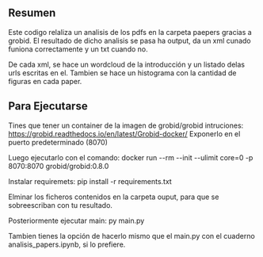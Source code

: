 ## Resumen

Este codigo relaliza un analisis de los pdfs en la carpeta paepers gracias a grobid.
El resultado de dicho analisis se pasa ha output, da un xml cunado funiona correctamente y un txt cuando no.

De cada xml, se hace un wordcloud de la introducción y un listado delas urls escritas en el.
Tambien se hace un histograma con la cantidad de figuras en cada paper.

## Para Ejecutarse

Tines que tener un container de la imagen de grobid/grobid
intruciones: https://grobid.readthedocs.io/en/latest/Grobid-docker/
Exponerlo en el puerto predeterminado (8070)

Luego ejecutarlo con el comando:
docker run --rm --init --ulimit core=0 -p 8070:8070 grobid/grobid:0.8.0

Instalar requiremets:
pip install -r requirements.txt

Elminar los ficheros contenidos en la carpeta ouput, para que se sobreescriban con tu resultado.

Posteriormente ejecutar main:
py main.py

Tambien tienes la opción de hacerlo mismo que el main.py con el cuaderno analisis_papers.ipynb, si lo prefiere.



